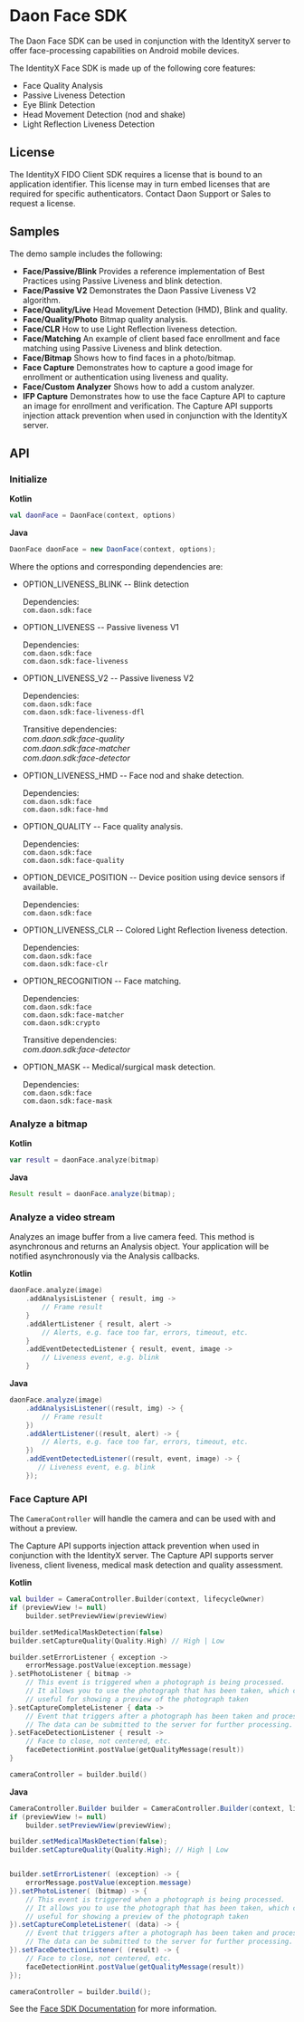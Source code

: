 # Daon Face SDK

The Daon Face SDK can be used in conjunction with the IdentityX server to offer face-processing capabilities on Android mobile devices.

The IdentityX Face SDK is made up of the following core features:

- Face Quality Analysis
- Passive Liveness Detection
- Eye Blink Detection
- Head Movement Detection (nod and shake)
- Light Reflection Liveness Detection

## License
The IdentityX FIDO Client SDK requires a license that is bound to an application identifier. This license may in turn embed licenses that are required for specific authenticators. Contact Daon Support or Sales to request a license.

## Samples

The demo sample includes the following:

- **Face/Passive/Blink** Provides a reference implementation of Best Practices using Passive Liveness and blink detection.
- **Face/Passive V2** Demonstrates the Daon Passive Liveness V2 algorithm.
- **Face/Quality/Live** Head Movement Detection (HMD), Blink and quality.
- **Face/Quality/Photo** Bitmap quality analysis.
- **Face/CLR** How to use Light Reflection liveness detection.
- **Face/Matching** An example of client based face enrollment and face matching using Passive Liveness and blink detection. 
- **Face/Bitmap** Shows how to find faces in a photo/bitmap.
- **Face Capture** Demonstrates how to capture a good image for enrollment or authentication using liveness and quality.
- **Face/Custom Analyzer** Shows how to add a custom analyzer.
- **IFP Capture** Demonstrates how to use the face Capture API to capture an image for enrollment and verification. The Capture API supports injection attack prevention when used in conjunction with the IdentityX server. 

## API

### Initialize

**Kotlin**
```kotlin
val daonFace = DaonFace(context, options)
```
**Java**
```Java
DaonFace daonFace = new DaonFace(context, options);
```

Where the options and corresponding dependencies are:

-   OPTION_LIVENESS_BLINK -- Blink detection

    Dependencies:<BR>
    `com.daon.sdk:face`

-   OPTION_LIVENESS -- Passive liveness V1

    Dependencies:<BR>
    `com.daon.sdk:face`<BR>
    `com.daon.sdk:face-liveness`<BR>

- OPTION_LIVENESS_V2 -- Passive liveness V2

  Dependencies:<BR>
  `com.daon.sdk:face`<BR>
  `com.daon.sdk:face-liveness-dfl`<BR>
  
  Transitive dependencies:<BR>
  *com.daon.sdk:face-quality*<BR>
  *com.daon.sdk:face-matcher*<BR>
  *com.daon.sdk:face-detector*

-   OPTION_LIVENESS_HMD -- Face nod and shake detection.

    Dependencies:<BR>
    `com.daon.sdk:face`<BR>
    `com.daon.sdk:face-hmd`

-   OPTION_QUALITY -- Face quality analysis.

    Dependencies:<BR>
    `com.daon.sdk:face`<BR>
    `com.daon.sdk:face-quality`

-   OPTION_DEVICE_POSITION -- Device position using device sensors if
    available.

    Dependencies:<BR>
    `com.daon.sdk:face`<BR>

-   OPTION_LIVENESS_CLR -- Colored Light Reflection liveness
    detection.

    Dependencies:<BR>
    `com.daon.sdk:face`<BR>
    `com.daon.sdk:face-clr`

-   OPTION_RECOGNITION -- Face matching.

    Dependencies:<BR>
    `com.daon.sdk:face`<BR>
    `com.daon.sdk:face-matcher`<BR>
    `com.daon.sdk:crypto`<BR>

    Transitive dependencies:<BR>
    *com.daon.sdk:face-detector*
    
-   OPTION_MASK -- Medical/surgical mask detection.
  
    Dependencies:<BR>
    `com.daon.sdk:face`<BR>
    `com.daon.sdk:face-mask`

### Analyze a bitmap

**Kotlin**
```kotlin
var result = daonFace.analyze(bitmap)
```

**Java**
```Java
Result result = daonFace.analyze(bitmap);
```

### Analyze a video stream
Analyzes an image buffer from a live camera feed. This method is asynchronous and returns an Analysis object. Your application will be notified asynchronously via the Analysis callbacks.

**Kotlin**
```kotlin
daonFace.analyze(image)
    .addAnalysisListener { result, img ->
        // Frame result
    }
    .addAlertListener { result, alert ->
        // Alerts, e.g. face too far, errors, timeout, etc.
    }    
    .addEventDetectedListener { result, event, image ->
        // Liveness event, e.g. blink
    }
```

**Java**
```java
daonFace.analyze(image)
    .addAnalysisListener((result, img) -> {
        // Frame result
    })
    .addAlertListener((result, alert) -> {
        // Alerts, e.g. face too far, errors, timeout, etc.
    })
    .addEventDetectedListener((result, event, image) -> {
       // Liveness event, e.g. blink     
    });
```

### Face Capture API
The `CameraController` will handle the camera and can be used with and without a preview.

The Capture API supports injection attack prevention when used in conjunction with the IdentityX server. The Capture API supports server liveness, client liveness, medical mask detection and quality assessment.

**Kotlin**
```kotlin
val builder = CameraController.Builder(context, lifecycleOwner)
if (previewView != null)
    builder.setPreviewView(previewView)

builder.setMedicalMaskDetection(false)
builder.setCaptureQuality(Quality.High) // High | Low

builder.setErrorListener { exception ->
    errorMessage.postValue(exception.message)
}.setPhotoListener { bitmap ->
    // This event is triggered when a photograph is being processed.
    // It allows you to use the photograph that has been taken, which can be
    // useful for showing a preview of the photograph taken
}.setCaptureCompleteListener { data ->
    // Event that triggers after a photograph has been taken and processed.
    // The data can be submitted to the server for further processing.
}.setFaceDetectionListener { result ->
    // Face to close, not centered, etc.
    faceDetectionHint.postValue(getQualityMessage(result))
}

cameraController = builder.build()
```

**Java**
```java
CameraController.Builder builder = CameraController.Builder(context, lifecycleOwner);
if (previewView != null)
    builder.setPreviewView(previewView);

builder.setMedicalMaskDetection(false);
builder.setCaptureQuality(Quality.High); // High | Low


builder.setErrorListener( (exception) -> {
    errorMessage.postValue(exception.message)
}).setPhotoListener( (bitmap) -> {
    // This event is triggered when a photograph is being processed.
    // It allows you to use the photograph that has been taken, which can be
    // useful for showing a preview of the photograph taken
}).setCaptureCompleteListener( (data) -> {
    // Event that triggers after a photograph has been taken and processed.
    // The data can be submitted to the server for further processing.
}).setFaceDetectionListener( (result) -> {
    // Face to close, not centered, etc.
    faceDetectionHint.postValue(getQualityMessage(result))
});

cameraController = builder.build();
```

See the [Face SDK Documentation](https://developer.identityx-cloud.com/client/face/android/) for more information.    

